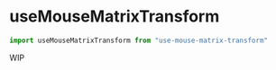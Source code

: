 # useMouseMatrixTransform

```ts
import useMouseMatrixTransform from "use-mouse-matrix-transform"

```

WIP
